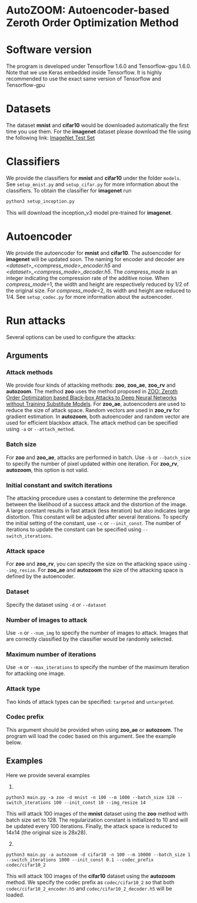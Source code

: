 
# AutoZOOM: Autoencoder-based Zeroth Order Optimization Method


# Software version
The program is developed under Tensorflow 1.6.0 and Tensorflow-gpu 1.6.0. Note that we use Keras embedded inside Tensorflow. It is highly recommended to use the exact same version of Tensorflow and Tensorflow-gpu


# Datasets
The dataset **mnist** and **cifar10** would be downloaded automatically the first time you use them. For the **imagenet** dataset please download the file using the following link:
[ImageNet Test Set](http://jaina.cs.ucdavis.edu/datasets/adv/imagenet/img.tar.gz)

# Classifiers
We provide the classifiers for **mnist** and **cifar10** under the folder `models`.  See `setup_mnist.py` and `setup_cifar.py` for more information about the classifiers. To obtain the classifier for **imagenet** run
```python
python3 setup_inception.py
```
This will download the inception_v3 model pre-trained for **imagenet**.

# Autoencoder
We provide the autoencoder for **mnist** and **cifar10**. The autoencoder for **imagenet** will be updated soon. The naming for encoder and decoder are *\<dataset>_<compress_mode>_encoder.h5* and *\<dataset>_<compress_mode>_decoder.h5*. The *compress_mode* is an integer indicating the compression rate of the additive noise. When *compress_mode*=1, the width and height are respectively reduced by 1/2 of the original size. For *compress_mode*=2, its width and height are reduced to 1/4. See `setup_codec.py` for more information about the autoencoder.

# Run attacks
Several options can be used to configure the attacks:

## Arguments

### Attack methods

We provide four kinds of attacking methods: **zoo**, **zoo_ae**, **zoo_rv** and **autozoom**.
The method **zoo** uses the method proposed in [ZOO: Zeroth Order Optimization based Black-box Attacks to Deep Neural Networks without Training Substitute Models](https://arxiv.org/abs/1708.03999). For **zoo_ae**, autoencoders are used to reduce the size of attack space. Random vectors are used in **zoo_rv** for gradient estimation. In **autozoom**, both autoencoder and random vector are used for efficient blackbox attack. The attack method can be specified using `-a` or `--attach_method`.

### Batch size
For **zoo** and **zoo_ae**, attacks are performed in batch. Use `-b` or `--batch_size` to specify the number of pixel updated within one iteration. For **zoo_rv**, **autozoom**, this option is not valid.

### Initial constant and switch iterations
The attacking procedure uses a constant to determine the preference between the likelihood of a success attack and the distortion of the image. A large constant results in fast attack (less iteration) but also indicates large distortion. This constant will be adjusted after several iterations. To specify the initial setting of the constant, use `-c` or `--init_const`. The number of iterations to update the constant can be specified using `--switch_iterations`.


### Attack space
For **zoo** and **zoo_rv**, you can specify the size on the attacking space using `--img_resize`. For **zoo_ae** and **autozoom**  the size of the attacking space is defined by the autoencoder.

### Dataset
Specify the dataset using `-d` or `--dataset`

### Number of images to attack
Use `-n` or `--num_img` to specify the number of images to attack. Images that are correctly classified by the classifier would be randomly selected.

### Maximum number of iterations
Use `-m` or `--max_iterations` to specify the number of the maximum iteration for attacking one image. 

### Attack type
Two kinds of attack types can be specified: `targeted` and `untargeted`.

### Codec prefix
This argument should be provided when using **zoo_ae** or **autozoom**. The program will load the codec based on this argument. See the example below.

## Examples
Here we provide several examples 

1.

```
python3 main.py -a zoo -d mnist -n 100 --m 1000 --batch_size 128 --switch_iterations 100 --init_const 10 --img_resize 14
```

This will attack 100 images of the **mnist** dataset using the **zoo** method with batch size set to 128. The regularization constant is initialized to 10 and will be updated every 100 iterations. Finally, the attack space is reduced to 14x14 (the original size is 28x28).


2.

```
python3 main.py -a autozoom -d cifar10 -n 100 --m 10000 --batch_size 1 --switch_iterations 1000 --init_const 0.1 --codec_prefix codec/cifar10_2
```

This will attack 100 images of the **cifar10** dataset using the **autozoom** method. We specify the codec prefix as `codec/cifar10_2` so that both `codec/cifar10_2_encoder.h5` and `codec/cifar10_2_decoder.h5`
 will be loaded. 

